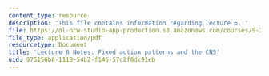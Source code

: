 ```yaml
---
content_type: resource
description: 'This file contains information regarding lecture 6. '
file: https://ol-ocw-studio-app-production.s3.amazonaws.com/courses/9-20-animal-behavior-fall-2013/975156b8111854b2f14657c2f0dc91eb_MIT9_20F13_Lec6.pdf
file_type: application/pdf
resourcetype: Document
title: 'Lecture 6 Notes: Fixed action patterns and the CNS'
uid: 975156b8-1118-54b2-f146-57c2f0dc91eb
---
```


